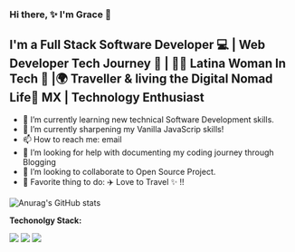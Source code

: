 ### Hi there, ✨ I'm Grace 👋

## I'm a Full Stack Software Developer 💻 | Web Developer Tech Journey  🚀 | 👩🏻‍ Latina Woman In Tech 🌺  |🌍  Traveller & living the Digital Nomad Life📍 MX | Technology Enthusiast

- 🔭 I’m currently learning new technical Software Development skills.
- 🌱 I’m currently sharpening my Vanilla JavaScrip skills!
- 📫 How to reach me: email
- 🤔 I’m looking for help with documenting my coding journey through Blogging
- 👯 I’m looking to collaborate to Open Source Project.
- 💖  Favorite thing to do: ✈️  Love to Travel ✨ !!

![Anurag's GitHub stats](https://github-readme-stats.vercel.app/api?username=graciicodes&show_icons=true&theme=radical)

**Techonolgy Stack:**

<img src="https://img.shields.io/badge/HTML5-E34F26?style=for-the-badge&logo=html5&logoColor=white" /> <img src="https://img.shields.io/badge/CSS3-1572B6?style=for-the-badge&logo=css3&logoColor=white" /> <img src="https://img.shields.io/badge/JavaScript-F7DF1E?style=for-the-badge&logo=javascript&logoColor=black" />

<!--
**Gracii/gracii** is a ✨ _special_ ✨ repository because its `README.md` (this file) appears on your GitHub profile.

Here are some ideas to get you started:

- 🔭 I’m currently learning new technical Software Development skills.
- 🌱 I’m currently learning French Language!
- 👯 I’m looking to collaborate to Open Source Project.

- 🤔 I’m looking for help with ...
- 💬 Ask me about ...
- 📫 How to reach me: ...
- 😄 Pronouns: ...
- ⚡ Fun fact: ...
-->
